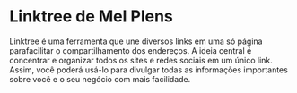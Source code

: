 # Linktree de Mel Plens
Linktree é uma ferramenta que une diversos links em uma só página parafacilitar o compartilhamento dos endereços. A ideia central é concentrar e organizar todos os sites e redes sociais em um único link. Assim, você poderá usá-lo para divulgar todas as informações importantes sobre você e o seu negócio com mais facilidade.
